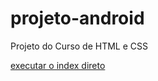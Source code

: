 # projeto-android
  Projeto do Curso de HTML e CSS

<a href="https://luarasporl.github.io/Desafio-CSS/Projeto-Android/"> executar o index direto